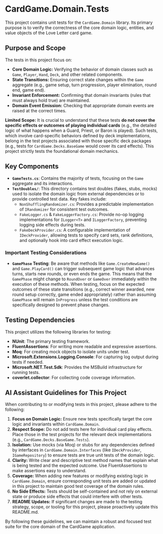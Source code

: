 # CardGame.Domain.Tests

This project contains unit tests for the `CardGame.Domain` library. Its primary purpose is to verify the correctness of the core domain logic, entities, and value objects of the Love Letter card game.

## Purpose and Scope

The tests in this project focus on:

*   **Core Domain Logic:** Verifying the behavior of domain classes such as `Game`, `Player`, `Hand`, `Deck`, and other related components.
*   **State Transitions:** Ensuring correct state changes within the `Game` aggregate (e.g., game setup, turn progression, player elimination, round end, game end).
*   **Invariant Enforcement:** Confirming that domain invariants (rules that must always hold true) are maintained.
*   **Domain Event Emission:** Checking that appropriate domain events are raised at the correct times.

**Limited Scope:**
It is crucial to understand that these tests **do not cover the specific effects or outcomes of playing individual cards** (e.g., the detailed logic of what happens when a Guard, Priest, or Baron is played). Such tests, which involve card-specific behaviors defined by deck implementations, belong in the test projects associated with those specific deck packages (e.g., tests for `CardGame.Decks.BaseGame` would cover its card effects). This project strictly tests the foundational domain mechanics.

## Key Components

*   **`GameTests.cs`**: Contains the majority of tests, focusing on the `Game` aggregate and its interactions.
*   **`TestDoubles/`**: This directory contains test doubles (fakes, stubs, mocks) used to isolate the domain logic from external dependencies or to provide controlled test data. Key fakes include:
    *   `NonShufflingRandomizer.cs`: Provides a predictable implementation of `IRandomizer` for consistent test outcomes.
    *   `FakeLogger.cs` & `FakeLoggerFactory.cs`: Provide no-op logging implementations for `ILogger<T>` and `ILoggerFactory`, preventing logging side effects during tests.
    *   `FakeDeckProvider.cs`: A configurable implementation of `IDeckProvider`, allowing tests to specify card sets, rank definitions, and optionally hook into card effect execution logic.

### Important Testing Considerations

*   **`GamePhase` Testing**: Be aware that methods like `Game.CreateNewGame()` and `Game.PlayCard()` can trigger subsequent game logic that advances turns, starts new rounds, or even ends the game. This means that the `GamePhase` might change to `RoundOver` or `GameOver` immediately within the execution of these methods. When testing, focus on the expected outcomes of these state transitions (e.g., correct winner awarded, new round setup correctly, game ended appropriately) rather than assuming `GamePhase` will remain `InProgress` unless the test conditions are specifically designed to prevent phase changes.

## Testing Dependencies

This project utilizes the following libraries for testing:

*   **NUnit**: The primary testing framework.
*   **FluentAssertions**: For writing more readable and expressive assertions.
*   **Moq**: For creating mock objects to isolate units under test.
*   **Microsoft.Extensions.Logging.Console**: For capturing log output during tests if needed.
*   **Microsoft.NET.Test.Sdk**: Provides the MSBuild infrastructure for running tests.
*   **coverlet.collector**: For collecting code coverage information.

## AI Assistant Guidelines for This Project

When contributing to or modifying tests in this project, please adhere to the following:

1.  **Focus on Domain Logic:** Ensure new tests specifically target the core logic and invariants within `CardGame.Domain`.
2.  **Respect Scope:** Do not add tests here for individual card play effects. Place those in the test projects for the relevant deck implementations (e.g., `CardGame.Decks.BaseGame.Tests`).
3.  **Isolation:** Use mocks (via Moq) or stubs for any dependencies defined by interfaces in `CardGame.Domain.Interfaces` (like `IDeckProvider`, `IGameRepository`) to ensure tests are true unit tests of the domain logic.
4.  **Clarity:** Write clear and descriptive test method names that explain what is being tested and the expected outcome. Use FluentAssertions to make assertions easy to understand.
5.  **Coverage:** When adding new features or modifying existing logic in `CardGame.Domain`, ensure corresponding unit tests are added or updated in this project to maintain good test coverage of the domain rules.
6.  **No Side Effects:** Tests should be self-contained and not rely on external state or produce side effects that could interfere with other tests.
7.  **README Updates:** If significant changes are made to the testing strategy, scope, or tooling for this project, please proactively update this README.md.

By following these guidelines, we can maintain a robust and focused test suite for the core domain of the CardGame application.
